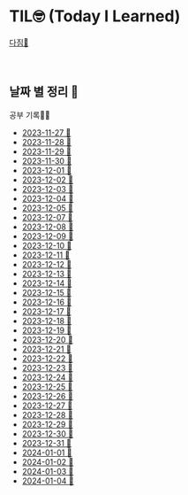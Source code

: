 # TIL🤓 (Today I Learned) 

[다짐💪](./Memo/목표.md)
<br>
<br>
<br>

## 날짜 별 정리 📅
   공부 기록✍🏻
* [2023-11-27 📒](./Recode/20231127.md)
* [2023-11-28 📒](./Recode/20231128.md)
* [2023-11-29 📒](./Recode/20231129.md)
* [2023-11-30 📒](./Recode/20231130.md)
* [2023-12-01 📒](./Recode/20231201.md)
* [2023-12-02 📒](./Recode/20231202.md)
* [2023-12-03 📒](./Recode/20231203.md)
* [2023-12-04 📒](./Recode/20231204.md)
* [2023-12-05 📒](./Recode/20231205.md)
* [2023-12-07 📒](./Recode/20231207.md)
* [2023-12-08 📒](./Recode/20231208.md)
* [2023-12-09 📒](./Recode/20231209.md)
* [2023-12-10 📒](./Recode/20231210.md)
* [2023-12-11 📒](./Recode/20231211.md)
* [2023-12-12 📒](./Recode/20231212.md)
* [2023-12-13 📒](./Recode/20231213.md)
* [2023-12-14 📒](./Recode/20231214.md)
* [2023-12-15 📒](./Recode/20231215.md)
* [2023-12-16 📒](./Recode/20231216.md)
* [2023-12-17 📒](./Recode/20231217.md)
* [2023-12-18 📒](./Recode/20231218.md)
* [2023-12-19 📒](./Recode/20231219.md)
* [2023-12-20 📒](./Recode/20231220.md)
* [2023-12-21 📒](./Recode/20231221.md)
* [2023-12-22 📒](./Recode/20231222.md)
* [2023-12-23 📒](./Recode/20231223.md)
* [2023-12-24 📒](./Recode/20231224.md)
* [2023-12-25 📒](./Recode/20231225.md)
* [2023-12-26 📒](./Recode/20231226.md)
* [2023-12-27 📒](./Recode/20231227.md)
* [2023-12-28 📒](./Recode/20231228.md)
* [2023-12-29 📒](./Recode/20231229.md)
* [2023-12-30 📒](./Recode/20231230.md)
* [2023-12-31 📒](./Recode/20231231.md)
* [2024-01-01 📒](./Recode/20240101.md)
* [2024-01-02 📒](./Recode/20240102.md)
* [2024-01-03 📒](./Recode/20240103.md)
* [2024-01-04 📒](./Recode/20240104.md)
